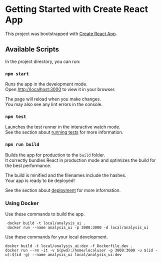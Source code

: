 # Getting Started with Create React App

This project was bootstrapped with [Create React App](https://github.com/facebook/create-react-app).

## Available Scripts

In the project directory, you can run:

### `npm start`

Runs the app in the development mode.\
Open [http://localhost:3000](http://localhost:3000) to view it in your browser.

The page will reload when you make changes.\
You may also see any lint errors in the console.

### `npm test`

Launches the test runner in the interactive watch mode.\
See the section about [running tests](https://facebook.github.io/create-react-app/docs/running-tests) for more information.

### `npm run build`

Builds the app for production to the `build` folder.\
It correctly bundles React in production mode and optimizes the build for the best performance.

The build is minified and the filenames include the hashes.\
Your app is ready to be deployed!

See the section about [deployment](https://facebook.github.io/create-react-app/docs/deployment) for more information.


### Using Docker

Use these commands to build the app.

```shell
 docker build -t local/analysis_ui .
 docker run --name analysis_ui -p 3000:3000 -d local/analysis_ui
 ```


 Use these commands for your local development.

 ```shell
docker build -t local/analysis_ui:dev -f Dockerfile_dev .
docker run --rm -it -v $(pwd):/home/localuser -p 3000:3000 -u $(id -u):$(id -g) --name analysis_ui local/analysis_ui:dev

 ```